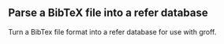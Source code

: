 ## Parse a BibTeX file into a refer database

Turn a BibTex file format into a refer database for use with groff.
